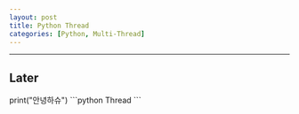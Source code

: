 ```yaml
---
layout: post
title: Python Thread
categories: [Python, Multi-Thread]
---
```


---
## **Later**

<py-script>
    print("안녕하슈")
</py-script>
```python
Thread
```